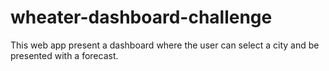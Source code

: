 # wheater-dashboard-challenge
This web app present a dashboard where the user can select a city and be presented with a forecast.
